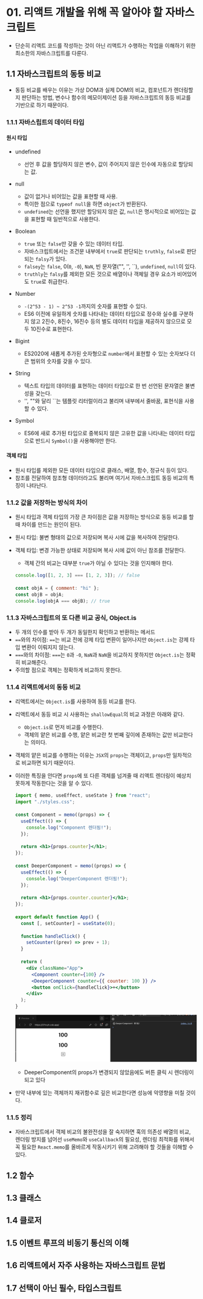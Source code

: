 # 01. 리액트 개발을 위해 꼭 알아야 할 자바스크립트

- 단순히 리액트 코드를 작성하는 것이 아닌 리액트가 수행하는 작업을 이해하기 위한 최소한의 자바스크립트를 다룬다.

## 1.1 자바스크립트의 동등 비교

- 동등 비교를 배우는 이유는 가상 DOM과 실제 DOM의 비교, 컴포넌트가 렌더링할지 판단하는 방법, 변수나 함수의 메모이제이션 등을 자바스크립트의 동등 비교를 기반으로 하기 때문이다.

### 1.1.1 자바스립트의 데이터 타입

#### 원시 타입

- undefined

  - 선언 후 값을 할당하지 않은 변수, 값이 주어지지 않은 인수에 자동으로 할당되는 값.

- null

  - 값이 없거나 비어있는 값을 표현할 때 사용.
  - 특이한 점으로 `typeof null`을 하면 `object`가 반환된다.
  - `undefined`는 선언을 했지만 할당되지 않은 값, `null`은 명시적으로 비어있는 값을 표현할 때 일반적으로 사용한다.

- Boolean

  - `true` 또는 `false`만 갖을 수 있는 데이터 타입.
  - 자바스크립트에서는 조건문 내부에서 `true`로 판단되는 `truthly`, `false`로 판단되는 `falsy`가 있다.
  - `falsey`는 `false`, 0(`0`, `-0`), `NaN`, 빈 문자열("", '', ``), `undefined`, `null`이 있다.
  - `truthly`는 `falsy`를 제외한 모든 것으로 배열이나 객체일 경우 요소가 비어있어도 `true`로 취급한다.

- Number

  - `-(2^53 - 1) ~ 2^53 -1`까지의 숫자를 표현할 수 있다.
  - ES6 이전에 유일하게 숫자를 나타내는 데이터 타입으로 정수와 실수를 구분하지 않고 2진수, 8진수, 16진수 등의 별도 데이터 타입을 제공하지 않으므로 모두 10진수로 표현한다.

- Bigint

  - ES2020에 새롭게 추가된 숫자형으로 `number`에서 표현할 수 있는 숫자보다 더 큰 범위의 숫자를 갖을 수 있다.

- String

  - 텍스트 타입의 데이터를 표현하는 데이터 타입으로 한 번 선언된 문자열은 불변성을 갖는다.
  - '', ""와 달리 ``는 템플릿 리터럴이라고 불리며 내부에서 줄바꿈, 표현식을 사용할 수 있다.

- Symbol
  - ES6에 새로 추가된 타입으로 중복되지 않은 고유한 값을 나타내는 데이터 타입으로 반드시 `Symbol()`을 사용해야만 한다.

#### 객체 타입

- 원시 타입를 제외한 모든 데이터 타입으로 클래스, 배열, 함수, 정규식 등이 있다.
- 참조를 전달하여 참조형 데이터라고도 불리며 여기서 자바스크립트 동등 비교의 특징이 나타난다.

### 1.1.2 값을 저장하는 방식의 차이

- 원시 타입과 객체 타입의 가장 큰 차이점은 값을 저장하는 방식으로 동등 비교를 할 때 차이를 만드는 원인이 된다.
- 원시 타입: 불변 형태의 값으로 저장되며 복사 시에 값을 복사하여 전달한다.
- 객체 타입: 변경 가능한 상태로 저장되며 복사 시에 값이 아닌 참조를 전달한다.

  - 객체 간의 비교는 대부분 `true`가 아닐 수 있다는 것을 인지해야 한다.

  ```js
  console.log([1, 2, 3] === [1, 2, 3]); // false

  const objA = { comment: "hi" };
  const objB = objA;
  console.log(objA === objB); // true
  ```

### 1.1.3 자바스크립트의 또 다른 비교 공식, Object.is

- 두 개의 인수를 받아 두 개가 동일한지 확인하고 반환하는 메서드
- `==`와의 차이점: `==`는 비교 전에 강제 타입 변환이 일어나지만 `Object.is`는 강제 타입 변환이 이뤄지지 않는다.
- `===`와의 차이점: `===`는 `0`과 `-0`, `NaN`과 `NaN`을 비교하지 못하지만 `Object.is`는 정확히 비교해준다.
- 주의할 점으로 객체는 정확하게 비교하지 못한다.

### 1.1.4 리액트에서의 동등 비교

- 리액트에서는 `Object.is`를 사용하여 동등 비교를 한다.
- 리액트에서 동등 비교 시 사용하는 `shallowEqual`의 비교 과정은 아래와 같다.
  - `Object.is`로 먼저 비교를 수행한다.
  - 객체의 얕은 비교를 수행, 얕은 비교란 첫 번째 깊이에 존재하는 값만 비교한다는 의미다.
- 객체의 얕은 비교를 수행하는 이유는 `JSX`의 `props`는 객체이고, `props`만 일차적으로 비교하면 되기 때문이다.
- 이러한 특징을 안다면 `props`에 또 다른 객체를 넘겨줄 때 리액트 렌더링이 예상치 못하게 작동한다는 것을 알 수 있다.

  ```jsx
  import { memo, useEffect, useState } from "react";
  import "./styles.css";

  const Component = memo((props) => {
    useEffect(() => {
      console.log("Component 렌더됨!");
    });

    return <h1>{props.counter}</h1>;
  });

  const DeeperComponent = memo((props) => {
    useEffect(() => {
      console.log("DeeperComponent 렌더됨!");
    });

    return <h1>{props.counter.counter}</h1>;
  });

  export default function App() {
    const [, setCounter] = useState(0);

    function handleClick() {
      setCounter((prev) => prev + 1);
    }

    return (
      <div className="App">
        <Component counter={100} />
        <DeeperComponent counter={{ counter: 100 }} />
        <button onClick={handleClick}>+</button>
      </div>
    );
  }
  ```

  ![DeeperComponent의 props가 변경되지 않았음에도 버튼 클릭 시 렌더링이 되고 있다](./01-1.png)

  - DeeperComponent의 props가 변경되지 않았음에도 버튼 클릭 시 렌더링이 되고 있다

- 만약 내부에 있는 객체까지 재귀함수로 깊은 비교한다면 성능에 악영향을 미칠 것이다.

### 1.1.5 정리

- 자바스크립트에서 객체 비교의 불완전성을 잘 숙지하면 훅의 의존성 배열의 비교, 렌더링 방지를 넘어선 `useMemo`와 `useCallback`의 필요성, 렌더링 최적화를 위해서 꼭 필요한 `React.memo`를 올바르게 작동시키기 위해 고려해야 할 것들을 이해할 수 있다.

## 1.2 함수

## 1.3 클래스

## 1.4 클로저

## 1.5 이벤트 루프의 비동기 통신의 이해

## 1.6 리액트에서 자주 사용하는 자바스크립트 문법

## 1.7 선택이 아닌 필수, 타입스크립트
